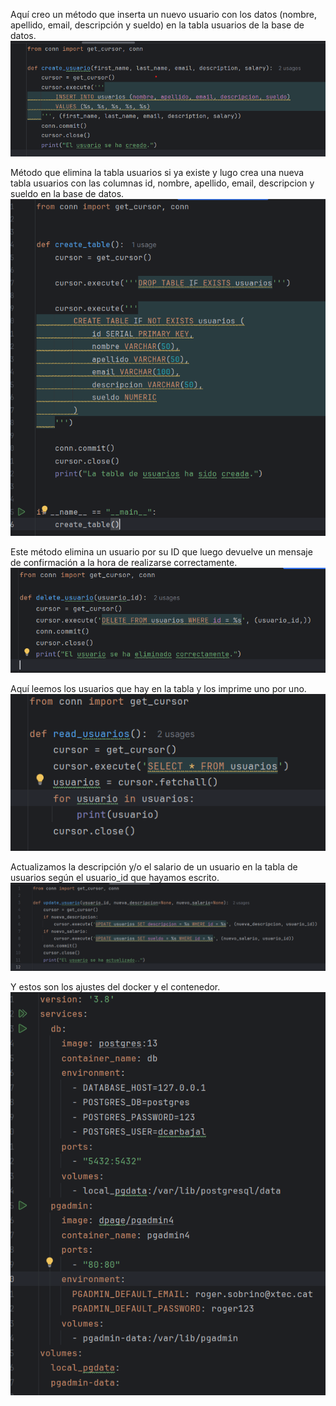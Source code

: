 Aquí creo un método que inserta un nuevo usuario con los datos (nombre, apellido, email, descripción y sueldo) en la tabla usuarios de la base de datos.
![Texto alternativo](imagenes/create.png)

Método que elimina la tabla usuarios si ya existe y lugo crea una nueva tabla usuarios con las columnas id, nombre, apellido, email, descripcion y sueldo en la base de datos.
![Texto alternativo](imagenes/create_table.png)

Este método elimina un usuario por su ID que luego devuelve un mensaje de confirmación a la hora de realizarse correctamente.
![Texto alternativo](imagenes/delete.png)

Aquí leemos los usuarios que hay en la tabla y los imprime uno por uno.
![Texto alternativo](imagenes/read.png)

Actualizamos la descripción y/o el salario de un usuario en la tabla de usuarios según el usuario_id que hayamos escrito.
![Texto alternativo](imagenes/update.png)

Y estos son los ajustes del docker y el contenedor.
![Texto alternativo](imagenes/docker_compose.png)
